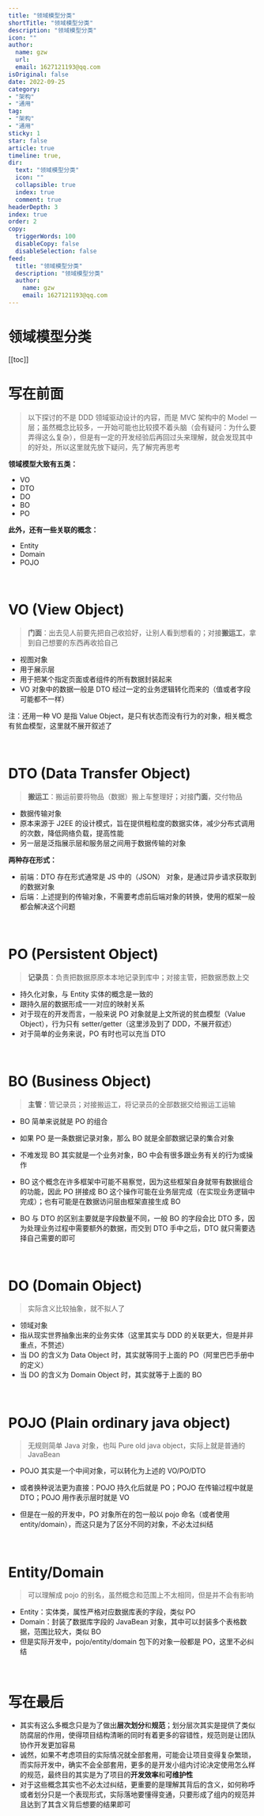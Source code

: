 ```yaml
---
title: "领域模型分类"
shortTitle: "领域模型分类"
description: "领域模型分类"
icon: ""
author: 
  name: gzw
  url: 
  email: 1627121193@qq.com
isOriginal: false
date: 2022-09-25
category: 
- "架构"
- "通用"
tag:
- "架构"
- "通用"
sticky: 1
star: false
article: true
timeline: true,
dir:
  text: "领域模型分类"
  icon: ""
  collapsible: true
  index: true
  comment: true
headerDepth: 3
index: true
order: 2
copy:
  triggerWords: 100
  disableCopy: false
  disableSelection: false
feed:
  title: "领域模型分类"
  description: "领域模型分类"
  author:
    name: gzw
    email: 1627121193@qq.com
---
```




# 领域模型分类

[[toc]]


# 写在前面

> 以下探讨的不是 DDD 领域驱动设计的内容，而是 MVC 架构中的 Model 一层；虽然概念比较多，一开始可能也比较摸不着头脑（会有疑问：为什么要弄得这么复杂），但是有一定的开发经验后再回过头来理解，就会发现其中的好处，所以这里就先放下疑问，先了解完再思考

**领域模型大致有五类：**

- VO
- DTO
- DO
- BO
- PO

**此外，还有一些关联的概念：**

- Entity
- Domain
- POJO



<br/>

# VO (View Object)

> **门面**：出去见人前要先把自己收拾好，让别人看到想看的；对接**搬运工**，拿到自己想要的东西再收拾自己

- 视图对象
- 用于展示层
- 用于把某个指定页面或者组件的所有数据封装起来
- VO 对象中的数据一般是 DTO 经过一定的业务逻辑转化而来的（值或者字段可能都不一样）

注：还用一种 VO 是指 Value Object，是只有状态而没有行为的对象，相关概念有贫血模型，这里就不展开叙述了



<br/>

# DTO (Data Transfer Object)

> **搬运工**：搬运前要将物品（数据）搬上车整理好；对接**门面**，交付物品

- 数据传输对象
- 原本来源于 J2EE 的设计模式，旨在提供粗粒度的数据实体，减少分布式调用的次数，降低网络负载，提高性能
- 另一层是泛指展示层和服务层之间用于数据传输的对象

**两种存在形式：**

- 前端：DTO 存在形式通常是 JS 中的（JSON） 对象，是通过异步请求获取到的数据对象
- 后端：上述提到的传输对象，不需要考虑前后端对象的转换，使用的框架一般都会解决这个问题



<br/>

# PO (Persistent Object)

> **记录员**：负责把数据原原本本地记录到库中；对接主管，把数据悉数上交

- 持久化对象，与 Entity 实体的概念是一致的
- 跟持久层的数据形成一一对应的映射关系
- 对于现在的开发而言，一般来说 PO 对象就是上文所说的贫血模型（Value Object），行为只有 setter/getter（这里涉及到了 DDD，不展开叙述）
- 对于简单的业务来说，PO 有时也可以充当 DTO



<br/>

# BO (Business Object)

> **主管**：管记录员；对接搬运工，将记录员的全部数据交给搬运工运输

- BO 简单来说就是 PO 的组合
- 如果 PO 是一条数据记录对象，那么 BO 就是全部数据记录的集合对象

- 不难发现 BO 其实就是一个业务对象，BO 中会有很多跟业务有关的行为或操作
- BO 这个概念在许多框架中可能不易察觉，因为这些框架自身就带有数据组合的功能，因此 PO 拼接成 BO 这个操作可能在业务层完成（在实现业务逻辑中完成）；也有可能是在数据访问层由框架直接生成 BO
- BO 与 DTO 的区别主要就是字段数量不同，一般 BO 的字段会比 DTO 多，因为处理业务过程中需要额外的数据，而交到 DTO 手中之后，DTO 就只需要选择自己需要的即可



<br/>

# DO (Domain Object)

> 实际含义比较抽象，就不拟人了

- 领域对象
- 指从现实世界抽象出来的业务实体（这里其实与 DDD 的关联更大，但是并非重点，不赘述）
- 当 DO 的含义为 Data Object 时，其实就等同于上面的 PO（阿里巴巴手册中的定义）
- 当 DO 的含义为 Domain Object 时，其实就等于上面的 BO



<br/>

# POJO (Plain ordinary java object)

> 无规则简单 Java 对象，也叫 Pure old java object，实际上就是普通的 JavaBean

- POJO 其实是一个中间对象，可以转化为上述的 VO/PO/DTO

- 或者换种说法更为直接：POJO 持久化后就是 PO；POJO 在传输过程中就是 DTO；POJO 用作表示层时就是 VO
- 但是在一般的开发中，PO 对象所在的包一般以 pojo 命名（或者使用 entity/domain），而这只是为了区分不同的对象，不必太过纠结



<br/>

# Entity/Domain

> 可以理解成 pojo 的别名，虽然概念和范围上不太相同，但是并不会有影响

- Entity：实体类，属性严格对应数据库表的字段，类似 PO
- Domain：封装了数据库字段的 JavaBean 对象，其中可以封装多个表格数据，范围比较大，类似 BO
- 但是实际开发中，pojo/entity/domain 包下的对象一般都是 PO，这里不必纠结



<br/>

# 写在最后

- 其实有这么多概念只是为了做出**层次划分**和**规范**；划分层次其实是提供了类似防腐层的作用，使得项目结构清晰的同时有着更多的容错性，规范则是让团队协作开发更加容易
- 诚然，如果不考虑项目的实际情况就全部套用，可能会让项目变得复杂繁琐，而实际开发中，确实不会全部套用，更多的是开发小组内讨论决定使用怎么样的规范，最终目的其实是为了项目的**开发效率**和**可维护性**
- 对于这些概念其实也不必太过纠结，更重要的是理解其背后的含义，如何称呼或者划分只是一个表现形式，实际落地要懂得变通，只要形成了组内的规范并且达到了其含义背后想要的结果即可



<br/><br/>
